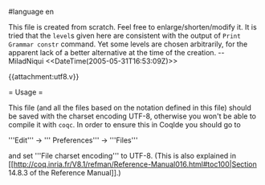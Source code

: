 #language en

This file is created from scratch. Feel free to enlarge/shorten/modify it. It is tried that the `level`s given here are consistent with the output of 
`Print Grammar constr` command.  Yet some levels are chosen arbitrarily, for the apparent lack of a better alternative at the time of the creation.  -- MiladNiqui <<DateTime(2005-05-31T16:53:09Z)>>



{{attachment:utf8.v}}

= Usage =

This file (and all the files based on the notation defined in this file) should be saved with the charset encoding UTF-8, otherwise you won't be able to compile it with `coqc`. In order to ensure this in CoqIde you should go to 

'''Edit''' -> ''' Preferences''' -> '''Files''' 

and set '''File charset encoding''' to UTF-8. (This is also explained in [[http://coq.inria.fr/V8.1/refman/Reference-Manual016.html#toc100|Section 14.8.3 of the Reference Manual]].)

